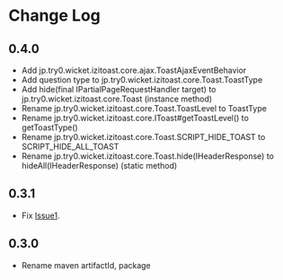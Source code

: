 # Change Log

## 0.4.0

* Add jp.try0.wicket.izitoast.core.ajax.ToastAjaxEventBehavior
* Add question type to jp.try0.wicket.izitoast.core.Toast.ToastType
* Add hide(final IPartialPageRequestHandler target) to jp.try0.wicket.izitoast.core.Toast (instance method)
* Rename jp.try0.wicket.izitoast.core.Toast.ToastLevel to ToastType
* Rename jp.try0.wicket.izitoast.core.IToast#getToastLevel() to getToastType()
* Rename jp.try0.wicket.izitoast.core.Toast.SCRIPT_HIDE_TOAST to SCRIPT_HIDE_ALL_TOAST
* Rename jp.try0.wicket.izitoast.core.Toast.hide(IHeaderResponse) to hideAll(IHeaderResponse) (static method)


## 0.3.1

* Fix [Issue1]("https://github.com/try0/wicket-iziToast/issues/1").

## 0.3.0

* Rename maven artifactId, package

